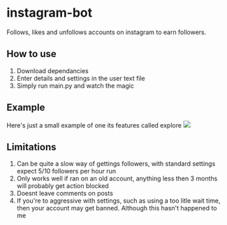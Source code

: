 # instagram-bot
Follows, likes and unfollows accounts on instagram to earn followers.
## How to use
1. Download dependancies
2. Enter details and settings in the user text file
3. Simply run main.py and watch the magic
## Example
Here's just a small example of one its features called explore
![](instagif.gif)
## Limitations
1. Can be quite a slow way of gettings followers, with standard settings expect 5/10 followers per hour run
2. Only works well if ran on an old account, anything less then 3 months will probably get action blocked
3. Doesnt leave comments on posts
4. If you're to aggressive with settings, such as using a too litle wait time, then your account may get banned. Although this hasn't happened to me
